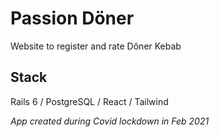 # Passion Döner
Website to register and rate Dôner Kebab

## Stack
Rails 6 / PostgreSQL / React / Tailwind

*App created during Covid lockdown in Feb 2021*
